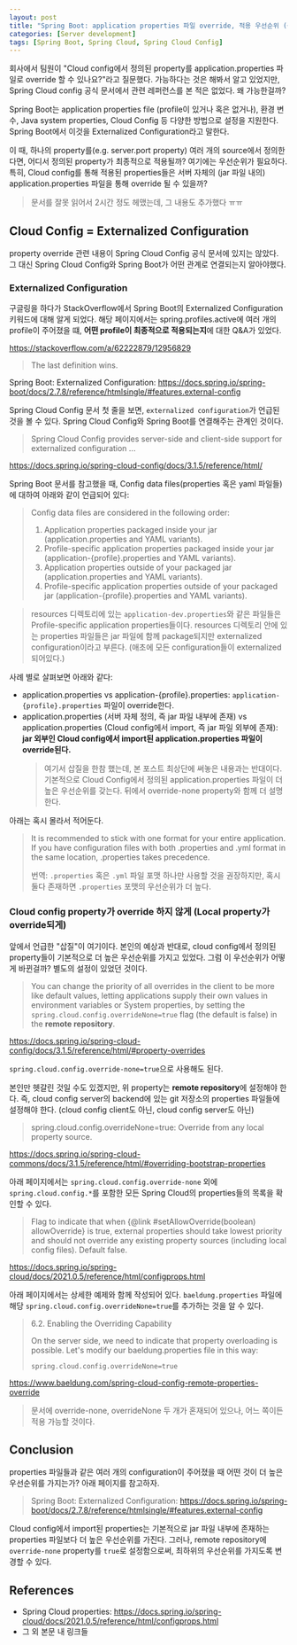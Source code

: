 ```yaml
---
layout: post
title: "Spring Boot: application properties 파일 override, 적용 우선순위 (+ Cloud Config)"
categories: [Server development]
tags: [Spring Boot, Spring Cloud, Spring Cloud Config]
---
```


회사에서 팀원이 "Cloud config에서 정의된 property를 application.properties 파일로 override 할 수 있나요?"라고 질문했다. 가능하다는 것은 해봐서 알고 있었지만, Spring Cloud config 공식 문서에서 관련 레퍼런스를 본 적은 없었다. 왜 가능한걸까?

Spring Boot는 application properties file (profile이 있거나 혹은 없거나), 환경 변수, Java system properties, Cloud Config 등 다양한 방법으로 설정을 지원한다. Spring Boot에서 이것을 Externalized Configuration라고 말한다.

이 때, 하나의 property를(e.g. server.port property) 여러 개의 source에서 정의한다면, 어디서 정의된 property가 최종적으로 적용될까? 여기에는 우선순위가 필요하다. 특히, Cloud config를 통해 적용된 properties들은 서버 자체의 (jar 파일 내의) application.properties 파일을 통해 override 될 수 있을까?

> 문서를 잘못 읽어서 2시간 정도 헤맸는데, 그 내용도 추가했다 ㅠㅠ

## Cloud Config = Externalized Configuration

property override 관련 내용이 Spring Cloud Config 공식 문서에 있지는 않았다. 그 대신 Spring Cloud Config와 Spring Boot가 어떤 관계로 연결되는지 알아야했다.

### Externalized Configuration

구글링을 하다가 StackOverflow에서 Spring Boot의 Externalized Configuration 키워드에 대해 알게 되었다. 해당 페이지에서는 spring.profiles.active에 여러 개의 profile이 주어졌을 떄, **어떤 profile이 최종적으로 적용되는지**에 대한 Q&A가 있었다.

<https://stackoverflow.com/a/62222879/12956829>

> The last definition wins.

Spring Boot: Externalized Configuration: <https://docs.spring.io/spring-boot/docs/2.7.8/reference/htmlsingle/#features.external-config>

Spring Cloud Config 문서 첫 줄을 보면, `externalized configuration`가 언급된 것을 볼 수 있다. Spring Cloud Config와 Spring Boot를 연결해주는 관계인 것이다.

> Spring Cloud Config provides server-side and client-side support for externalized configuration ...

<https://docs.spring.io/spring-cloud-config/docs/3.1.5/reference/html/>

Spring Boot 문서를 참고했을 때, Config data files(properties 혹은 yaml 파일들)에 대하여 아래와 같이 언급되어 있다:

> Config data files are considered in the following order:
> 1. Application properties packaged inside your jar (application.properties and YAML variants).
> 2. Profile-specific application properties packaged inside your jar (application-{profile}.properties and YAML variants).
> 3. Application properties outside of your packaged jar (application.properties and YAML variants).
> 4. Profile-specific application properties outside of your packaged jar (application-{profile}.properties and YAML variants).

> resources 디렉토리에 있는 `application-dev.properties`와 같은 파일들은 Profile-specific application properties들이다. resources 디렉토리 안에 있는 properties 파일들은 jar 파일에 함께 package되지만 externalized configuration이라고 부른다. (애초에 모든 configuration들이 externalized 되어있다.)

사례 별로 살펴보면 아래와 같다:

- application.properties vs application-{profile}.properties: `application-{profile}.properties` 파일이 override한다.
- application.properties (서버 자체 정의, 즉 jar 파일 내부에 존재) vs application.properties (Cloud config에서 import, 즉 jar 파일 외부에 존재): **jar 외부인 Cloud config에서 import된 application.properties 파일이 override된다.**
  > 여기서 삽질을 한참 했는데, 본 포스트 최상단에 써놓은 내용과는 반대이다. 기본적으로 Cloud Config에서 정의된 application.properties 파일이 더 높은 우선순위를 갖는다. 뒤에서 override-none property와 함께 더 설명한다.

아래는 혹시 몰라서 적어둔다.

> It is recommended to stick with one format for your entire application. If you have configuration files with both .properties and .yml format in the same location, .properties takes precedence.
> 
> 번역: `.properties` 혹은 `.yml` 파일  포맷 하나만 사용할 것을 권장하지만, 혹시 둘다 존재하면 `.properties` 포맷의 우선순위가 더 높다.

### Cloud config property가 override 하지 않게 (Local property가 override되게)

앞에서 언급한 "삽질"이 여기이다. 본인의 예상과 반대로, cloud config에서 정의된 property들이 기본적으로 더 높은 우선순위를 가지고 있었다. 그럼 이 우선순위가 어떻게 바뀐걸까? 별도의 설정이 있었던 것이다.

> You can change the priority of all overrides in the client to be more like default values, letting applications supply their own values in environment variables or System properties, by setting the `spring.cloud.config.overrideNone=true` flag (the default is false) in the **remote repository**.

<https://docs.spring.io/spring-cloud-config/docs/3.1.5/reference/html/#property-overrides>

`spring.cloud.config.override-none=true`으로 사용해도 된다.

본인만 헷갈린 것일 수도 있겠지만, 위 property는 **remote repository**에 설정해야 한다. 즉, cloud config server의 backend에 있는 git 저장소의 properties 파일들에 설정해야 한다. (cloud config client도 아닌, cloud config server도 아닌)

> spring.cloud.config.overrideNone=true: Override from any local property source.

<https://docs.spring.io/spring-cloud-commons/docs/3.1.5/reference/html/#overriding-bootstrap-properties>

아래 페이지에서는 `spring.cloud.config.override-none` 외에 `spring.cloud.config.*`를 포함한 모든 Spring Cloud의 properties들의 목록을 확인할 수 있다.

> Flag to indicate that when {@link #setAllowOverride(boolean) allowOverride} is true, external properties should take lowest priority and should not override any existing property sources (including local config files). Default false.

<https://docs.spring.io/spring-cloud/docs/2021.0.5/reference/html/configprops.html>

아래 페이지에서는 상세한 예제와 함께 작성되어 있다. `baeldung.properties` 파일에 해당 `spring.cloud.config.overrideNone=true`를 추가하는 것을 알 수 있다.

> 6.2. Enabling the Overriding Capability
> 
> On the server side, we need to indicate that property overloading is possible. Let's modify our baeldung.properties file in this way:
> 
> `spring.cloud.config.overrideNone=true`

<https://www.baeldung.com/spring-cloud-config-remote-properties-override>

> 문서에 override-none, overrideNone 두 개가 혼재되어 있으나, 어느 쪽이든 적용 가능할 것이다.

## Conclusion

properties 파일들과 같은 여러 개의 configuration이 주어졌을 때 어떤 것이 더 높은 우선순위를 가지는가? 아래 페이지를 참고하자.

> Spring Boot: Externalized Configuration: <https://docs.spring.io/spring-boot/docs/2.7.8/reference/htmlsingle/#features.external-config>

Cloud config에서 import된 properties는 기본적으로 jar 파일 내부에 존재하는 properties 파일보다 더 높은 우선순위를 가진다. 그러나, remote repository에 `override-none` property를 `true`로 설정함으로써, 최하위의 우선순위를 가지도록 변경할 수 있다.

## References

- Spring Cloud properties: <https://docs.spring.io/spring-cloud/docs/2021.0.5/reference/html/configprops.html>
- 그 외 본문 내 링크들
